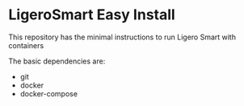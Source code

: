# LigeroSmart Easy Install

This repository has the minimal instructions to run Ligero Smart with containers

The basic dependencies are:

* git
* docker
* docker-compose
